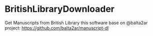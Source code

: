# BritishLibraryDownloader
Get Manuscripts from British Library
this software base on @balta2ar project:
https://github.com/balta2ar/manuscript-dl
